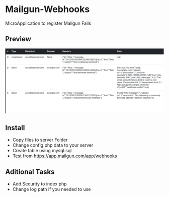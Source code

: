 # Mailgun-Webhooks
MicroApplication to register Mailgun Fails

## Preview

![preview.png](https://raw.githubusercontent.com/siccl/Mailgun-Webhooks/master/images/preview.png)

## Install

-	Copy files to server Folder
-	Change config.php data to your server
-	Create table using mysql.sql
-	Test from https://app.mailgun.com/app/webhooks

## Aditional Tasks

-	Add Security to index.php
-	Change log path if you needed to use